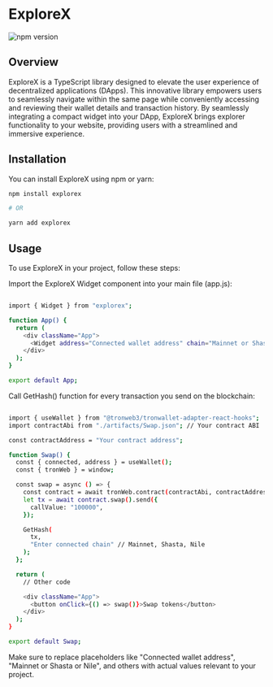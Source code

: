 ﻿# ExploreX

![npm version](https://img.shields.io/npm/v/explorex.svg?style=flat-square)

## Overview

ExploreX is a TypeScript library designed to elevate the user experience of decentralized applications (DApps). This innovative library empowers users to seamlessly navigate within the same page while conveniently accessing and reviewing their wallet details and transaction history. By seamlessly integrating a compact widget into your DApp, ExploreX brings explorer functionality to your website, providing users with a streamlined and immersive experience.

## Installation

You can install ExploreX using npm or yarn:

```bash
npm install explorex

# OR

yarn add explorex
```

## Usage

To use ExploreX in your project, follow these steps:

Import the ExploreX Widget component into your main file (app.js):

```bash

import { Widget } from "explorex";

function App() {
  return (
    <div className="App">
      <Widget address="Connected wallet address" chain="Mainnet or Shasta or Nile" /> /*keep the condition wallet must be connected using ternary operator o/w it will give an error.*/
    </div>
  );
}

export default App;

```

Call GetHash() function for every transaction you send on the blockchain:

```bash

import { useWallet } from "@tronweb3/tronwallet-adapter-react-hooks";
import contractAbi from "./artifacts/Swap.json"; // Your contract ABI

const contractAddress = "Your contract address";

function Swap() {
  const { connected, address } = useWallet();
  const { tronWeb } = window;

  const swap = async () => {
    const contract = await tronWeb.contract(contractAbi, contractAddress);
    let tx = await contract.swap().send({
      callValue: "100000",
    });

    GetHash(
      tx,
      "Enter connected chain" // Mainnet, Shasta, Nile
    );
  };

  return (
    // Other code

    <div className="App">
      <button onClick={() => swap()}>Swap tokens</button>
    </div>
  );
}

export default Swap;

```

Make sure to replace placeholders like "Connected wallet address", "Mainnet or Shasta or Nile", and others with actual values relevant to your project.

